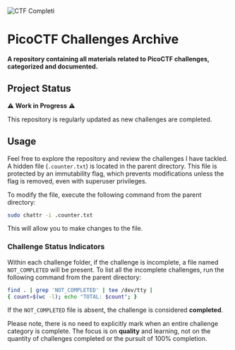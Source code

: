 ![CTF Completi](https://img.shields.io/badge/CTF-42-brightgreen)


# PicoCTF Challenges Archive

**A repository containing all materials related to PicoCTF challenges, categorized and documented.**

## Project Status

⚠️ **Work in Progress** ⚠️

This repository is regularly updated as new challenges are completed.

## Usage

Feel free to explore the repository and review the challenges I have tackled. A hidden file (`.counter.txt`) is located in the parent directory.
This file is protected by an immutability flag, which prevents modifications unless the flag is removed, even with superuser privileges.

To modify the file, execute the following command from the parent directory:

```bash
sudo chattr -i .counter.txt
```

This will allow you to make changes to the file.

### Challenge Status Indicators

Within each challenge folder, if the challenge is incomplete, a file named `NOT_COMPLETED` will be present.
To list all the incomplete challenges, run the following command from the parent directory:

```bash
find . | grep 'NOT_COMPLETED' | tee /dev/tty | 
{ count=$(wc -l); echo "TOTAL: $count"; }
```

If the `NOT_COMPLETED` file is absent, the challenge is considered **completed**.

Please note, there is no need to explicitly mark when an entire challenge category is complete.
The focus is on **quality** and learning, not on the quantity of challenges completed or the pursuit of 100% completion.

<!-- To view all executable files >
<!-- find . -type f -exec file {} + | grep 'ELF' -->

